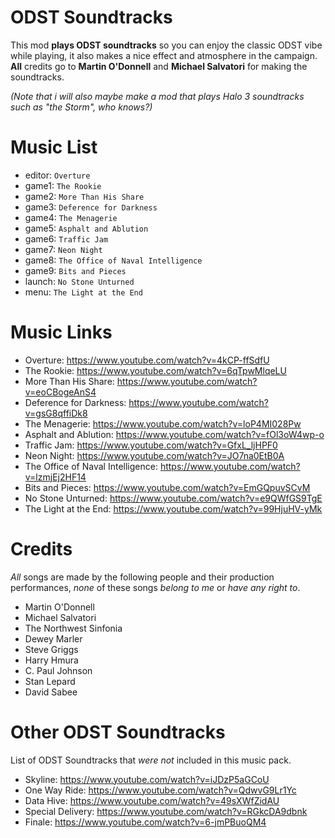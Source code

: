 # ODST Soundtracks
This mod **plays ODST soundtracks** so you can enjoy the classic ODST vibe while playing, it also makes a nice effect and atmosphere in the campaign. **All** credits go to **Martin O'Donnell** and **Michael Salvatori** for making the soundtracks.

_(Note that i will also maybe make a mod that plays Halo 3 soundtracks such as "the Storm", who knows?)_

# Music List
- editor: `Overture`
- game1: `The Rookie`
- game2: `More Than His Share`
- game3: `Deference for Darkness`
- game4: `The Menagerie`
- game5: `Asphalt and Ablution`
- game6: `Traffic Jam`
- game7: `Neon Night`
- game8: `The Office of Naval Intelligence`
- game9: `Bits and Pieces`
- launch: `No Stone Unturned`
- menu: `The Light at the End`

# Music Links
- Overture: https://www.youtube.com/watch?v=4kCP-ffSdfU
- The Rookie: https://www.youtube.com/watch?v=6qTpwMlqeLU
- More Than His Share: https://www.youtube.com/watch?v=eoCBogeAnS4
- Deference for Darkness: https://www.youtube.com/watch?v=gsG8qffiDk8
- The Menagerie: https://www.youtube.com/watch?v=loP4MI028Pw
- Asphalt and Ablution: https://www.youtube.com/watch?v=fOl3oW4wp-o
- Traffic Jam: https://www.youtube.com/watch?v=GfxL_ljHPF0
- Neon Night: https://www.youtube.com/watch?v=JO7na0EtB0A
- The Office of Naval Intelligence: https://www.youtube.com/watch?v=lzmjEj2HF14
- Bits and Pieces: https://www.youtube.com/watch?v=EmGQpuvSCvM
- No Stone Unturned: https://www.youtube.com/watch?v=e9QWfGS9TgE
- The Light at the End: https://www.youtube.com/watch?v=99HjuHV-yMk

# Credits
*All* songs are made by the following people and their production performances, *none* of these songs *belong to me* or *have any right to*.
- Martin O'Donnell
- Michael Salvatori
- The Northwest Sinfonia
- Dewey Marler
- Steve Griggs
- Harry Hmura
- C. Paul Johnson
- Stan Lepard
- David Sabee

# Other ODST Soundtracks
List of ODST Soundtracks that _were not_ included in this music pack.
- Skyline: https://www.youtube.com/watch?v=iJDzP5aGCoU
- One Way Ride: https://www.youtube.com/watch?v=QdwvG9Lr1Yc
- Data Hive: https://www.youtube.com/watch?v=49sXWfZidAU
- Special Delivery: https://www.youtube.com/watch?v=RGkcDA9dbnk
- Finale: https://www.youtube.com/watch?v=6-jmPBuoQM4
